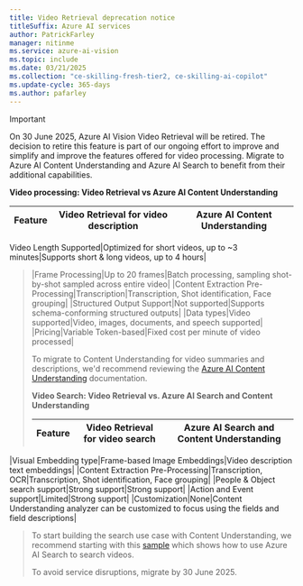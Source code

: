 ```yaml
---
title: Video Retrieval deprecation notice
titleSuffix: Azure AI services
author: PatrickFarley
manager: nitinme
ms.service: azure-ai-vision
ms.topic: include
ms.date: 03/21/2025
ms.collection: "ce-skilling-fresh-tier2, ce-skilling-ai-copilot"
ms.update-cycle: 365-days
ms.author: pafarley
---
```


> [!IMPORTANT]
> On 30 June 2025, Azure AI Vision Video Retrieval will be retired. The decision to retire this feature is part of our ongoing effort to improve and simplify and improve the features offered for video processing. Migrate to Azure AI Content Understanding and Azure AI Search to benefit from their additional capabilities.
>
> **Video processing: Video Retrieval vs Azure AI Content Understanding**
>
>|Feature |	Video Retrieval for video description |	Azure AI Content Understanding|
>|---|---|---|
Video Length Supported|Optimized for short videos, up to ~3 minutes|Supports short & long videos, up to 4 hours|
>|Frame Processing|Up to 20 frames|Batch processing, sampling shot-by-shot sampled across entire video|
>|Content Extraction Pre-Processing|Transcription|Transcription, Shot identification, Face grouping|
>|Structured Output Support|Not supported|Supports schema-conforming structured outputs|
>|Data types|Video supported|Video, images, documents, and speech supported|
>|Pricing|Variable Token-based|Fixed cost per minute of video processed|
> 
> To migrate to Content Understanding for video summaries and descriptions, we'd recommend reviewing the [Azure AI Content Understanding](/azure/ai-services/content-understanding/video/overview) documentation.
>
>
> **Video Search: Video Retrieval vs. Azure AI Search and Content Understanding**
>
>|Feature |	Video Retrieval for video search |	Azure AI Search and Content Understanding|
>|---|---|---|
|Visual Embedding type|Frame-based Image Embeddings|Video description text embeddings|
|Content Extraction Pre-Processing|Transcription, OCR|Transcription, Shot identification, Face grouping|
|People & Object search support|Strong support|Strong support|
|Action and Event support|Limited|Strong support|
|Customization|None|Content Understanding analyzer can be customized to focus using the fields and field descriptions|
>
> To start building the search use case with Content Understanding, we recommend starting with this [sample](https://aka.ms/Content-Understanding-Video-Search) which shows how to use Azure AI Search to search videos.
>
> To avoid service disruptions, migrate by 30 June 2025.

